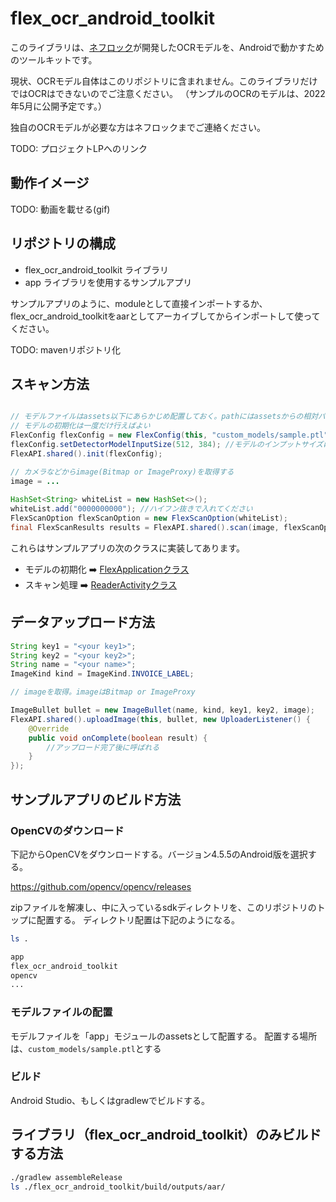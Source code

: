 # flex_ocr_android_toolkit

このライブラリは、[ネフロック](https://nefrock.com)が開発したOCRモデルを、Androidで動かすためのツールキットです。

現状、OCRモデル自体はこのリポジトリに含まれません。このライブラリだけではOCRはできないのでご注意ください。
（サンプルのOCRのモデルは、2022年5月に公開予定です。）

独自のOCRモデルが必要な方はネフロックまでご連絡ください。

TODO: プロジェクトLPへのリンク

## 動作イメージ

TODO: 動画を載せる(gif)

## リポジトリの構成

- flex_ocr_android_toolkit ライブラリ
- app ライブラリを使用するサンプルアプリ

サンプルアプリのように、moduleとして直接インポートするか、
flex_ocr_android_toolkitをaarとしてアーカイブしてからインポートして使ってください。

TODO: mavenリポジトリ化

## スキャン方法

```Java

// モデルファイルはassets以下にあらかじめ配置しておく。pathにはassetsからの相対パスを指定する。
// モデルの初期化は一度だけ行えばよい
FlexConfig flexConfig = new FlexConfig(this, "custom_models/sample.ptl");
flexConfig.setDetectorModelInputSize(512, 384); //モデルのインプットサイズに合わせる
FlexAPI.shared().init(flexConfig);

// カメラなどからimage(Bitmap or ImageProxy)を取得する
image = ...        
        
HashSet<String> whiteList = new HashSet<>();
whiteList.add("0000000000"); //ハイフン抜きで入れてください
FlexScanOption flexScanOption = new FlexScanOption(whiteList);
final FlexScanResults results = FlexAPI.shared().scan(image, flexScanOption);
```

これらはサンプルアプリの次のクラスに実装してあります。

- モデルの初期化 :arrow_right: [FlexApplicationクラス](./app/src/main/java/com/nefrock/flex/app/FlexApplication.java)
- スキャン処理 :arrow_right: [ReaderActivityクラス](./app/src/main/java/com/nefrock/flex/app/ReaderActivity.java)

## データアップロード方法

```Java
String key1 = "<your key1>";
String key2 = "<your key2>";
String name = "<your name>";
ImageKind kind = ImageKind.INVOICE_LABEL;

// imageを取得。imageはBitmap or ImageProxy

ImageBullet bullet = new ImageBullet(name, kind, key1, key2, image);
FlexAPI.shared().uploadImage(this, bullet, new UploaderListener() {
    @Override
    public void onComplete(boolean result) {
        //アップロード完了後に呼ばれる
    }
});
```

## サンプルアプリのビルド方法

### OpenCVのダウンロード

下記からOpenCVをダウンロードする。バージョン4.5.5のAndroid版を選択する。

https://github.com/opencv/opencv/releases

zipファイルを解凍し、中に入っているsdkディレクトリを、このリポジトリのトップに配置する。
ディレクトリ配置は下記のようになる。

```bash
ls .

app
flex_ocr_android_toolkit
opencv
...
```


### モデルファイルの配置

モデルファイルを「app」モジュールのassetsとして配置する。
配置する場所は、`custom_models/sample.ptl`とする

### ビルド
Android Studio、もしくはgradlewでビルドする。

## ライブラリ（flex_ocr_android_toolkit）のみビルドする方法

```bash
./gradlew assembleRelease
ls ./flex_ocr_android_toolkit/build/outputs/aar/
```
